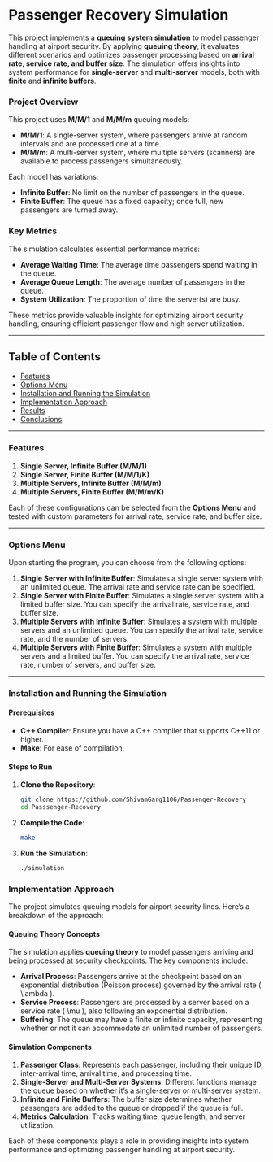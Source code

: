 # Passenger Recovery Simulation

This project implements a **queuing system simulation** to model passenger handling at airport security. By applying **queuing theory**, it evaluates different scenarios and optimizes passenger processing based on **arrival rate, service rate, and buffer size**. The simulation offers insights into system performance for **single-server** and **multi-server** models, both with **finite** and **infinite buffers**.

### Project Overview

This project uses **M/M/1** and **M/M/m** queuing models:
- **M/M/1**: A single-server system, where passengers arrive at random intervals and are processed one at a time.
- **M/M/m**: A multi-server system, where multiple servers (scanners) are available to process passengers simultaneously.

Each model has variations:
- **Infinite Buffer**: No limit on the number of passengers in the queue.
- **Finite Buffer**: The queue has a fixed capacity; once full, new passengers are turned away.

### Key Metrics

The simulation calculates essential performance metrics:
- **Average Waiting Time**: The average time passengers spend waiting in the queue.
- **Average Queue Length**: The average number of passengers in the queue.
- **System Utilization**: The proportion of time the server(s) are busy.

These metrics provide valuable insights for optimizing airport security handling, ensuring efficient passenger flow and high server utilization.

---

## Table of Contents
- [Features](#features)
- [Options Menu](#options-menu)
- [Installation and Running the Simulation](#installation-and-running-the-simulation)
- [Implementation Approach](#implementation-approach)
- [Results](#results)
- [Conclusions](#conclusions)

---

### Features

1. **Single Server, Infinite Buffer (M/M/1)**
2. **Single Server, Finite Buffer (M/M/1/K)**
3. **Multiple Servers, Infinite Buffer (M/M/m)**
4. **Multiple Servers, Finite Buffer (M/M/m/K)**

Each of these configurations can be selected from the **Options Menu** and tested with custom parameters for arrival rate, service rate, and buffer size.

---

### Options Menu

Upon starting the program, you can choose from the following options:

1. **Single Server with Infinite Buffer**: Simulates a single server system with an unlimited queue. The arrival rate and service rate can be specified.
2. **Single Server with Finite Buffer**: Simulates a single server system with a limited buffer size. You can specify the arrival rate, service rate, and buffer size.
3. **Multiple Servers with Infinite Buffer**: Simulates a system with multiple servers and an unlimited queue. You can specify the arrival rate, service rate, and the number of servers.
4. **Multiple Servers with Finite Buffer**: Simulates a system with multiple servers and a limited buffer. You can specify the arrival rate, service rate, number of servers, and buffer size.

---

### Installation and Running the Simulation

#### Prerequisites

- **C++ Compiler**: Ensure you have a C++ compiler that supports C++11 or higher.
- **Make**: For ease of compilation.

#### Steps to Run

1. **Clone the Repository**:
   ```bash
   git clone https://github.com/ShivamGarg1106/Passenger-Recovery
   cd Passsenger-Recovery
   ```
2. **Compile the Code**:
    ```bash
    make
    ```
3. **Run the Simulation**:
    ```bash
    ./simulation
    ```
### Implementation Approach

The project simulates queuing models for airport security lines. Here’s a breakdown of the approach:

#### Queuing Theory Concepts

The simulation applies **queuing theory** to model passengers arriving and being processed at security checkpoints. The key components include:
- **Arrival Process**: Passengers arrive at the checkpoint based on an exponential distribution (Poisson process) governed by the arrival rate \( \lambda \).
- **Service Process**: Passengers are processed by a server based on a service rate \( \mu \), also following an exponential distribution.
- **Buffering**: The queue may have a finite or infinite capacity, representing whether or not it can accommodate an unlimited number of passengers.

#### Simulation Components

1. **Passenger Class**: Represents each passenger, including their unique ID, inter-arrival time, arrival time, and processing time.
2. **Single-Server and Multi-Server Systems**: Different functions manage the queue based on whether it’s a single-server or multi-server system.
3. **Infinite and Finite Buffers**: The buffer size determines whether passengers are added to the queue or dropped if the queue is full.
4. **Metrics Calculation**: Tracks waiting time, queue length, and server utilization.

Each of these components plays a role in providing insights into system performance and optimizing passenger handling at airport security.

